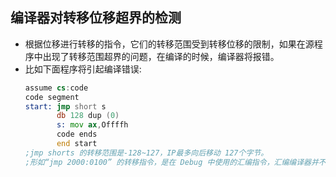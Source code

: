 ## 编译器对转移位移超界的检测
- 根据位移进行转移的指令，它们的转移范围受到转移位移的限制，如果在源程序中出现了转移范围超界的问题，在编译的时候，编译器将报错。
- 比如下面程序将引起编译错误:
  ```asm
  assume cs:code
  code segment
  start: jmp short s
         db 128 dup (0)
         s: mov ax,Offffh 
         code ends 
         end start
  ;jmp shorts 的转移范围是-128~127，IP最多向后移动 127个字节。
  ;形如“jmp 2000:0100” 的转移指令，是在 Debug 中使用的汇编指令，汇编编译器并不认识。如果在源程序中使用，编译时也会报错
  ```